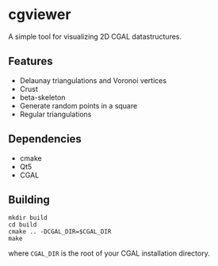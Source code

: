 # cgviewer

A simple tool for visualizing 2D CGAL datastructures.

## Features

- Delaunay triangulations and Voronoi vertices
- Crust
- beta-skeleton
- Generate random points in a square
- Regular triangulations

## Dependencies

- cmake
- Qt5
- CGAL

## Building
```
mkdir build
cd build
cmake .. -DCGAL_DIR=$CGAL_DIR
make
```

where `CGAL_DIR` is the root of your CGAL installation directory.
